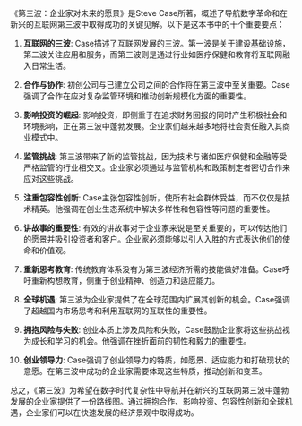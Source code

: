 《第三波：企业家对未来的愿景》是Steve Case所著，概述了导航数字革命和在新兴的互联网第三波中取得成功的关键见解。以下是这本书中的十个重要要点：

1. **互联网的三波**: Case描述了互联网发展的三波。第一波是关于建设基础设施，第二波关注应用和服务，而第三波则是通过行业如医疗保健和教育将互联网融入日常生活。

2. **合作与协作**: 初创公司与已建立公司之间的合作将在第三波中至关重要。Case强调了合作在应对复杂监管环境和推动创新规模化方面的重要性。

3. **影响投资的崛起**: 影响投资，即侧重于在追求财务回报的同时产生积极社会和环境影响，正在第三波中蓬勃发展。企业家们越来越多地将社会责任融入其商业模式中。

4. **监管挑战**: 第三波带来了新的监管挑战，因为技术与诸如医疗保健和金融等受严格监管的行业相交叉。企业家必须通过与监管机构和政策制定者密切合作来应对这些挑战。

5. **注重包容性创新**: Case主张包容性创新，使所有社会群体受益，而不仅仅是技术精英。他强调在创业生态系统中解决多样性和包容性等问题的重要性。

6. **讲故事的重要性**: 有效的讲故事对于企业家来说是至关重要的，可以传达他们的愿景并吸引投资者和客户。企业家必须能够以引人入胜的方式表达他们的使命和价值观。

7. **重新思考教育**: 传统教育体系没有为第三波经济所需的技能做好准备。Case呼吁重新构想教育，侧重于创业精神、创造力和适应能力。

8. **全球机遇**: 第三波为企业家提供了在全球范围内扩展其创新的机会。Case强调了超越国内市场思考和利用互联网的互联性的重要性。

9. **拥抱风险与失败**: 创业本质上涉及风险和失败，Case鼓励企业家将这些挑战视为成长和学习的机会。他强调在挫折面前的韧性和毅力的重要性。

10. **创业领导力**: Case强调了创业领导力的特质，如愿景、适应能力和打破现状的意愿。在第三波中成功的企业家需要体现这些特质，推动创新和变革。

总之，《第三波》为希望在数字时代复杂性中导航并在新兴的互联网第三波中蓬勃发展的企业家提供了一份路线图。通过拥抱合作、影响投资、包容性创新和全球机遇，企业家们可以在快速发展的经济景观中取得成功。